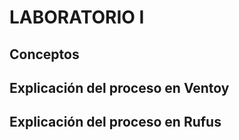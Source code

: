 # LABORATORIO I 
## Conceptos

## Explicación del proceso en Ventoy

## Explicación del proceso en Rufus


